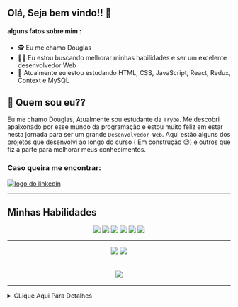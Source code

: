 ## Olá, Seja bem vindo!! :hugs:

#### alguns fatos sobre mim : 

- :detective:  Eu me chamo Douglas
- :mage_man:  Eu estou buscando melhorar minhas habilidades e ser um excelente desenvolvedor Web
- :mechanical_arm:  Atualmente eu estou estudando HTML, CSS, JavaScript, React, Redux, Context e MySQL


## :thinking: Quem sou eu??

  Eu me chamo Douglas, Atualmente sou estudante da `Trybe`. Me descobri apaixonado por esse mundo da programação e
estou muito feliz em estar nesta jornada para ser um grande `Desenvolvedor Web`. Aqui estão alguns dos projetos que
desenvolvi ao longo do curso ( Em construção :wink:) e outros que fiz a parte para melhorar meus conhecimentos.

### Caso queira me encontrar:
<a href="https://www.linkedin.com/in/douglassf/" target="_blank">
  <img src="https://cdn-icons-png.flaticon.com/512/1383/1383262.png" alt="logo do linkedin" width="40">
</a>

---

## Minhas Habilidades
<p align="center">
<img src="https://cdn.jsdelivr.net/gh/devicons/devicon/icons/html5/html5-original-wordmark.svg" width="60" style="max-width:100%; margin 0 2px;" /></img>
<img src="https://cdn.jsdelivr.net/gh/devicons/devicon/icons/css3/css3-original-wordmark.svg" width="60"  style="max-width:100%; margin 0 2px;" /></img>
<img src="https://cdn.jsdelivr.net/gh/devicons/devicon/icons/javascript/javascript-original.svg" width="50" style="max-width:100%; margin 0 2px;"/></img>
<img src="https://cdn.jsdelivr.net/gh/devicons/devicon/icons/react/react-original.svg" width="50" style="max-width:100%; margin 0 2px;"/></img>
<img src="https://cdn.jsdelivr.net/gh/devicons/devicon/icons/redux/redux-original.svg" width="50"  style="max-width:100%; margin 0 2px;" /></img>
<img src="https://cdn.jsdelivr.net/gh/devicons/devicon/icons/mysql/mysql-original-wordmark.svg" width="70"  style="max-width:100%; margin 0 2px;" /></img>
</p>

---

<div align="center">
<img src="https://github-readme-stats.vercel.app/api/top-langs/?username=DouglasSantosF&layout=compact" width="400px"> </img>
<img src="https://github-readme-stats.vercel.app/api?username=DouglasSantosF&show_icons=true&theme=radical" width="400px"> </img>
</div>

</br>
</br>


<div align="center">
<img src="https://media2.giphy.com/media/ZFR9UV7j0pkSC8mdzi/giphy.gif" width="500"> </img>
</div>

---

<details>
     <summary> CLique Aqui Para Detalhes </summary>
  
<!--START_SECTION:waka-->
![Code Time](http://img.shields.io/badge/Code%20Time-0%20secs-blue)

![Profile Views](http://img.shields.io/badge/Profile%20Views-0-blue)

**🐱 My GitHub Data** 

> 🏆 2 Contributions in the Year 2022
 > 
> 📦 161.1 kB Used in GitHub's Storage 
 > 
> 🚫 Not Opted to Hire
 > 
> 📜 20 Public Repositories 
 > 
> 🔑 7 Private Repositories  
 > 
**I'm an Early 🐤** 

```text
🌞 Morning    42 commits     ██░░░░░░░░░░░░░░░░░░░░░░░   11.14% 
🌆 Daytime    167 commits    ███████████░░░░░░░░░░░░░░   44.3% 
🌃 Evening    157 commits    ██████████░░░░░░░░░░░░░░░   41.64% 
🌙 Night      11 commits     ░░░░░░░░░░░░░░░░░░░░░░░░░   2.92%

```
📅 **I'm Most Productive on Thursday** 

```text
Monday       62 commits     ████░░░░░░░░░░░░░░░░░░░░░   16.45% 
Tuesday      60 commits     ████░░░░░░░░░░░░░░░░░░░░░   15.92% 
Wednesday    59 commits     ████░░░░░░░░░░░░░░░░░░░░░   15.65% 
Thursday     69 commits     ████░░░░░░░░░░░░░░░░░░░░░   18.3% 
Friday       42 commits     ██░░░░░░░░░░░░░░░░░░░░░░░   11.14% 
Saturday     45 commits     ███░░░░░░░░░░░░░░░░░░░░░░   11.94% 
Sunday       40 commits     ██░░░░░░░░░░░░░░░░░░░░░░░   10.61%

```


📊 **This Week I Spent My Time On** 

```text
⌚︎ Time Zone: America/Sao_Paulo

💬 Programming Languages: 
TypeScript               15 hrs 30 mins      █████████████████████░░░░   83.78% 
YAML                     1 hr 12 mins        █░░░░░░░░░░░░░░░░░░░░░░░░   6.54% 
JSON                     33 mins             ░░░░░░░░░░░░░░░░░░░░░░░░░   3.04% 
Docker                   24 mins             ░░░░░░░░░░░░░░░░░░░░░░░░░   2.21% 
Bash                     17 mins             ░░░░░░░░░░░░░░░░░░░░░░░░░   1.61%

🔥 Editors: 
VS Code                  18 hrs 31 mins      █████████████████████████   100.0%

🐱‍💻 Projects: 
sd-016-b-trybe-futebol-cl12 hrs 20 mins      ████████████████░░░░░░░░░   66.68% 
sd-016-b-project-trybers-6 hrs 1 min         ████████░░░░░░░░░░░░░░░░░   32.54% 
sd-016-b-project-trybesmi6 mins              ░░░░░░░░░░░░░░░░░░░░░░░░░   0.62% 
sd-016-b-project-blogs-ap1 min               ░░░░░░░░░░░░░░░░░░░░░░░░░   0.16%

💻 Operating System: 
Linux                    18 hrs 31 mins      █████████████████████████   100.0%

```

**I Mostly Code in JavaScript** 

```text
JavaScript               14 repos            ███████████████████░░░░░░   77.78% 
HTML                     4 repos             █████░░░░░░░░░░░░░░░░░░░░   22.22%

```


**Timeline**

![Chart not found](https://raw.githubusercontent.com/DouglasSantosF/DouglasSantosF/main/charts/bar_graph.png) 


 Last Updated on 04/06/2022 18:47:03 UTC
<!--END_SECTION:waka-->
</details>  
